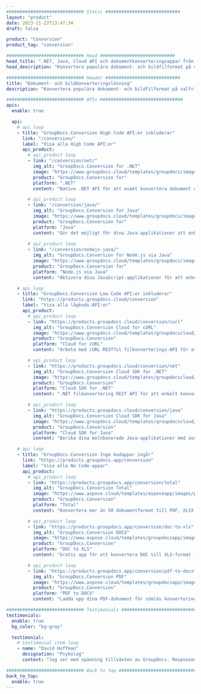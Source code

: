 ```yaml
---
############################# Static ############################
layout: "product"
date: 2023-11-22T13:47:34
draft: false

product: "Conversion"
product_tag: "conversion"

############################# Head ############################
head_title: ".NET, Java, Cloud API och dokumentkonverteringsappar från GroupDocs"
head_description: "Konvertera populära dokument- och bildfilformat på valfri plattform med app- och api-baserade lösningar."

############################# Header ############################
title: "Dokument- och bildkonverteringslösning"
description: "Konvertera populära dokument- och bildfilformat på valfri plattform med app- och api-baserade lösningar."

############################# APIs ###############################
apis:
  enable: true

  api:
    # api loop
    - title: "GroupDocs.Conversion High Code API:er inkluderar"
      link: "/conversion/"
      label: "Visa alla High Code API:er"
      api_product:
        # api_product loop
        - link: "/conversion/net/"
          img_alt: "GroupDocs.Conversion for .NET"
          image: "https://www.groupdocs.cloud/templates/groupdocs/images/product-logos/groupdocs-conversion-net.png"
          product: "GroupDocs.Conversion for"
          platform: ".NET"
          content: "Native .NET API för att exakt konvertera dokument och bildfilformat i alla typer av .NET-applikationer. Stöder att lägga till bildvattenstämplar under konvertering."

        # api_product loop
        - link: "/conversion/java/"
          img_alt: "GroupDocs.Conversion for Java"
          image: "https://www.groupdocs.cloud/templates/groupdocs/images/product-logos/groupdocs-conversion-java.png"
          product: "GroupDocs.Conversion for"
          platform: "Java"
          content: "Gör det möjligt för dina Java-applikationer att enkelt konvertera mellan alla industristandardiserade dokumentformat inklusive Microsoft Office, PDF, HTML, bilder och många andra."
          
        # api_product loop
        - link: "/conversion/nodejs-java/"
          img_alt: "GroupDocs.Conversion for Node.js via Java"
          image: "https://www.groupdocs.cloud/templates/groupdocs/images/product-logos/groupdocs-conversion-nodejs-java.png"
          product: "GroupDocs.Conversion for"
          platform: "Node.js via Java"
          content: "Aktivera dina JavaScript-applikationer för att enkelt konvertera mellan alla industristandarddokumentformat inklusive Microsoft Office, PDF, HTML, bilder och många andra."

    # api loop
    - title: "GroupDocs.Conversion Low Code API:er inkluderar"
      link: "https://products.groupdocs.cloud/conversion"
      label: "Visa alla lågkods-API:er"
      api_product:
        # api_product loop
        - link: "https://products.groupdocs.cloud/conversion/curl"
          img_alt: "GroupDocs.Conversion Cloud for cURL"
          image: "https://www.groupdocs.cloud/templates/groupdocscloud/images/sdk/272x272/groupdocs_conversion-for-curl.png"
          product: "GroupDocs.Conversion"
          platform: "Cloud for cURL"
          content: "Arbeta med cURL RESTful filkonverterings-API för att enkelt konvertera Microsoft Office, PDF, E-post, Project, HTML och andra vanliga filformat i dina applikationer."

        # api_product loop
        - link: "https://products.groupdocs.cloud/conversion/net"
          img_alt: "GroupDocs.Conversion Cloud SDK for .NET"
          image: "https://www.groupdocs.cloud/templates/groupdocscloud/images/sdk/272x272/groupdocs_conversion-for-net.png"
          product: "GroupDocs.Conversion"
          platform: "Cloud SDK for .NET"
          content: ".NET filkonvertering REST API för att enkelt konvertera Microsoft Office, PDF, e-post, Project, HTML och andra vanliga filformat på vilken plattform som helst med Cloud SDK."

        # api_product loop
        - link: "https://products.groupdocs.cloud/conversion/java"
          img_alt: "GroupDocs.Conversion Cloud SDK for Java"
          image: "https://www.groupdocs.cloud/templates/groupdocscloud/images/sdk/272x272/groupdocs_conversion-for-java.png"
          product: "GroupDocs.Conversion"
          platform: "Cloud SDK for Java"
          content: "Berika dina molnbaserade Java-applikationer med avancerade dokumentkonverteringsfunktioner på vilken plattform som helst som kan anropa REST API:er."

    # api loop
    - title: "GroupDocs.Conversion Inga kodappar ingår"
      link: "https://products.groupdocs.app/conversion"
      label: "Visa alla No Code-appar"
      api_product:
        # api_product loop
        - link: "https://products.groupdocs.app/conversion/total"
          img_alt: "GroupDocs.Conversion Total"
          image: "https://www.aspose.cloud/templates/asposeapp/images/products/logo/aspose_conversion-app.png"
          product: "GroupDocs.Conversion"
          platform: "Total"
          content: "Konvertera mer än 50 dokumentformat till PDF, XLSX, DOCX, XPS, HTML och mer."

        # api_product loop
        - link: "https://products.groupdocs.app/conversion/doc-to-xls"
          img_alt: "GroupDocs.Conversion DOCX"
          image: "https://www.aspose.cloud/templates/groupdocsapp/images/products/logo/groupdocs_words-app.png"
          product: "GroupDocs.Conversion"
          platform: "DOC to XLS"
          content: "Gratis app för att konvertera DOC till XLS-format från vilken webbläsare som helst."

        # api_product loop
        - link: "https://products.groupdocs.app/conversion/pdf-to-docx"
          img_alt: "GroupDocs.Conversion PDF"
          image: "https://www.aspose.cloud/templates/groupdocsapp/images/products/logo/groupdocs_pdf-app.png"
          product: "GroupDocs.Conversion"
          platform: "PDF to DOCX"
          content: "Ladda upp dina PDF-dokument för sömlös konvertering till Word (DOCX)-format."

############################# Testimonials ###############################
testimonials:
  enable: true
  bg_color: "bg-gray"

  testimonial:
    # testimonial item loop
    - name: "David Hoffman"
      designation: "Psykolog"
      content: "Jag ser med spänning tillväxten av GroupDocs. Responsen från hela ditt team har hjälpt mig mycket, när jag pratar med någon på GroupDocs kan jag garantera att någon lyssnar och får saker att hända."

############################# Back to top ###############################
back_to_top:
  enable: true
---
```


